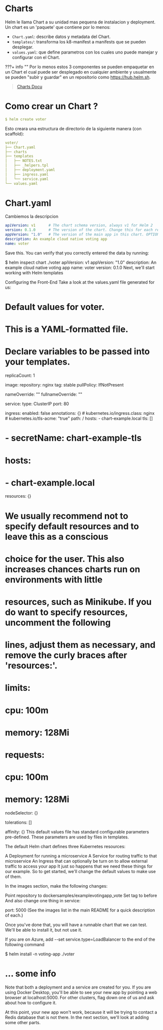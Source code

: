 # Charts

Helm le llama Chart a su unidad mas pequena de instalacion y deployment. Un chart es un 'paquete' que contiene por lo menos:



- `Chart.yaml`: describe datos y metadata del Chart.
- `templates/`: transforma los k8-manifest a manifests que se pueden desplegar.
-  `values.yaml`: que define parametros con los cuales uno puede manejar y configurar con el Chart.


???+ info ""
    Por lo menos estos 3 componentes se pueden empaquetar en un Chart el cual puede ser desplegado en cualquier ambiente y usualmente se pueden "subir y guardar" en un repositorio como https://hub.helm.sh.


> [Charts Docu](https://helm.sh/docs/topics/charts/)

# Como crear un Chart ?


```yaml
$ helm create voter
```


Esto creara una estructura de directorio de la siguiente manera (con scaffold):

```yaml
voter/
├── Chart.yaml
├── charts
├── templates
│   ├── NOTES.txt
│   ├── _helpers.tpl
│   ├── deployment.yaml
│   ├── ingress.yaml
│   └── service.yaml
└── values.yaml
```



# Chart.yaml
Cambiemos la descripcion

```yaml
apiVersion: v1      # The chart schema version, always v1 for Helm 2
version: 0.1.0      # The version of the chart. Change this for each release.
appVersion: "1.0"   # The version of the main app in this chart. OPTIONAL
description: An example cloud native voting app
name: voter
```
Save this. You can verify that you correctly entered the data by running:

$ helm inspect chart ./voter
apiVersion: v1
appVersion: "1.0"
description: An example cloud native voting app
name: voter
version: 0.1.0
Next, we'll start working with Helm templates

Configuring the Front-End
Take a look at the values.yaml file generated for us:

# Default values for voter.
# This is a YAML-formatted file.
# Declare variables to be passed into your templates.

replicaCount: 1

image:
  repository: nginx
  tag: stable
  pullPolicy: IfNotPresent

nameOverride: ""
fullnameOverride: ""

service:
  type: ClusterIP
  port: 80

ingress:
  enabled: false
  annotations: {}
    # kubernetes.io/ingress.class: nginx
    # kubernetes.io/tls-acme: "true"
  path: /
  hosts:
    - chart-example.local
  tls: []
  #  - secretName: chart-example-tls
  #    hosts:
  #      - chart-example.local

resources: {}
  # We usually recommend not to specify default resources and to leave this as a conscious
  # choice for the user. This also increases chances charts run on environments with little
  # resources, such as Minikube. If you do want to specify resources, uncomment the following
  # lines, adjust them as necessary, and remove the curly braces after 'resources:'.
  # limits:
  #  cpu: 100m
  #  memory: 128Mi
  # requests:
  #  cpu: 100m
  #  memory: 128Mi

nodeSelector: {}

tolerations: []

affinity: {}
This default values file has standard configurable parameters pre-defined. These parameters are used by files in templates.

The default Helm chart defines three Kubernetes resources:

A Deployment for running a microservice
A Service for routing traffic to that microservice
An Ingress that can optionally be turn on to allow external traffic to access your app
It just so happens that we need these things for our example. So to get started, we'll change the default values to make use of them.

In the images section, make the following changes:

Point repository to dockersamples/examplevotingapp_vote
Set tag to before
And also change one thing in service:

port: 5000
(See the images list in the main README for a quick description of each.)

Once you've done that, you will have a runnable chart that we can test. We'll be able to install it, but not use it.

If you are on Azure, add --set service.type=LoadBalancer to the end of the following command

$ helm install -n voting-app ./voter
# ... some info
Note that both a deployment and a service are created for you. If you are using Docker Desktop, you'll be able to see your new app by pointing a web browser at localhost:5000. For other clusters, flag down one of us and ask about how to configure it.

At this point, your new app won't work, because it will be trying to contact a Redis database that is not there. In the next section, we'll look at adding some other parts.